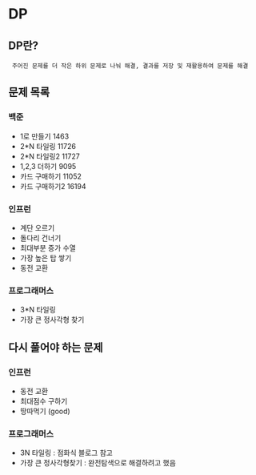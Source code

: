 # DP

## DP란?

``` 주어진 문제를 더 작은 하위 문제로 나눠 해결, 결과를 저장 및 재활용하여 문제를 해결```

## 문제 목록

### 백준

- 1로 만들기 1463
- 2*N 타일링 11726
- 2*N 타일링2 11727
- 1,2,3 더하기 9095
- 카드 구매하기 11052
- 카드 구매하기2 16194

### 인프런

- 계단 오르기
- 돌다리 건너기
- 최대부분 증가 수열
- 가장 높은 탑 쌓기
- 동전 교환

### 프로그래머스

- 3*N 타일링
- 가장 큰 정사각형 찾기

## 다시 풀어야 하는 문제

### 인프런

- 동전 교환
- 최대점수 구하기
- 땅따먹기 (good)

### 프로그래머스

- 3N 타일링 : 점화식 블로그 참고
- 가장 큰 정사각형찾기 : 완전탐색으로 해결하려고 했음